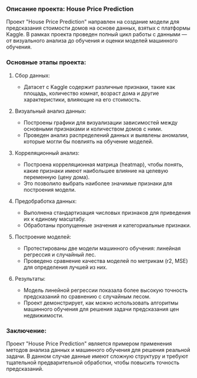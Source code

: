 ### Описание проекта: House Price Prediction

Проект "House Price Prediction" направлен на создание модели для предсказания стоимости домов на основе данных, взятых с платформы Kaggle. В рамках проекта проведен полный цикл работы с данными — от визуального анализа до обучения и оценки моделей машинного обучения.

### Основные этапы проекта:
1. Сбор данных:
   - Датасет с Kaggle содержит различные признаки, такие как площадь, количество комнат, возраст дома и другие характеристики, влияющие на его стоимость.

2. Визуальный анализ данных:
   - Построены графики для визуализации зависимостей между основными признаками и количеством домов с ними.
   - Проведен анализ распределений данных и выявлены аномалии, которые могли бы повлиять на обучение моделей.

3. Корреляционный анализ:
   - Построена корреляционная матрица (heatmap), чтобы понять, какие признаки имеют наибольшее влияние на целевую переменную (цену дома).
   - Это позволило выбрать наиболее значимые признаки для построения модели.

4. Предобработка данных:
   - Выполнена стандартизация числовых признаков для приведения их к единому масштабу.
   - Обработаны пропущенные значения и категориальные признаки.

5. Построение моделей:
   - Протестированы две модели машинного обучения: линейная регрессия и случайный лес.
   - Проведено сравнение качества моделей по метрикам (r2, MSE) для определения лучшей из них.

6. Результаты:
   - Модель линейной регрессии показала более высокую точность предсказаний по сравнению с случайным лесом.
   - Проект демонстрирует, как можно использовать алгоритмы машинного обучения для решения задачи предсказания цен недвижимости.

### Заключение:
Проект "House Price Prediction" является примером применения методов анализа данных и машинного обучения для решения реальной задачи. В данном случае данные имеют сложную структуру и требуют тщательной предварительной обработки, чтобы повысить точность предсказаний.
